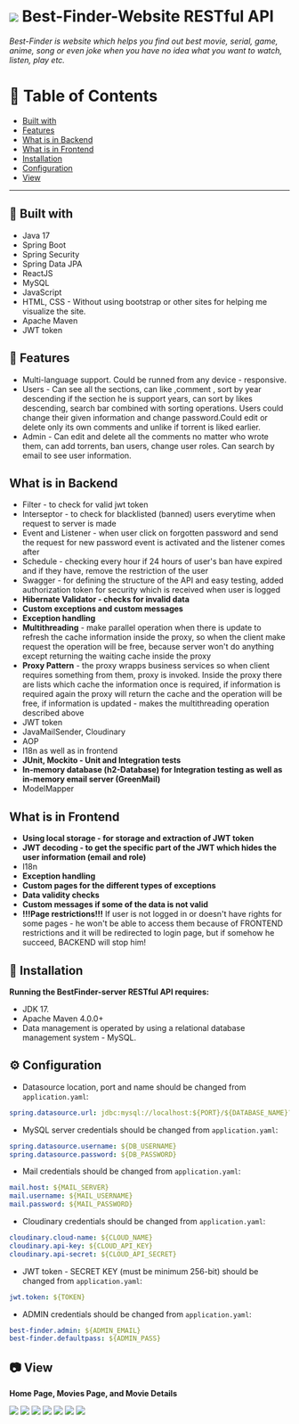 # <img src="https://github.com/Georgi133/Best-Finder-Website/assets/117848275/37f3d3cf-229e-4243-aad7-47dcabcbf8f8"> Best-Finder-Website RESTful API
 _Best-Finder is website which helps you find out best movie, serial, game, anime, song or even joke when you have no idea what you want to watch, listen, play etc._                                             
 
   # :notebook_with_decorative_cover: Table of Contents 
  * [Built with](#hammer-built-with)
  * [Features](#dart-features)
  * [What is in Backend](#what-is-in-backend)
  * [What is in Frontend](#what-is-in-frontend)
  * [Installation](#wrench-installation)
  * [Configuration](#gear-configuration)
  * [View](#camera-view)

<hr /> 

  ## :hammer: Built with
 - Java 17
 - Spring Boot
 - Spring Security
 - Spring Data JPA
 - ReactJS
 - MySQL
 - JavaScript
 - HTML, CSS - Without using bootstrap or other sites for helping me visualize the site.
 - Apache Maven
 - JWT token

 ## :dart: Features
 - Multi-language support. Could be runned from any device - responsive.
 - Users - Can see all the sections, can like ,comment , sort by year descending if the section he is support years,
  can sort by likes descending, search bar combined with sorting operations. Users could change their given 
 information and change password.Could edit or delete only its own comments and unlike if torrent is liked earlier.
 - Admin - Can edit and delete all the comments no matter who wrote them, can add torrents, ban users, change user 
 roles. Can search by email to see user information.

 ## What is in Backend
 - Filter - to check for valid jwt token
 - Interseptor - to check for blacklisted (banned) users everytime when request to server is made
 - Event and Listener - when user click on forgotten password and send the request for new password event is activated and the listener comes after
 - Schedule - checking every hour if 24 hours of user's ban have expired and if they have, remove the restriction of the user
 - Swagger - for defining the structure of the API and easy testing, added authorization token for security which is received when user is logged
 - <strong>Hibernate Validator - checks for invalid data</strong>
 - <strong>Custom exceptions and custom messages</strong>
 - <strong>Exception handling</strong>
 - <strong>Multithreading</strong> - make parallel operation when there is update to refresh the cache information inside the proxy, so when the client make request the operation will be free, because server won't do anything except returning the waiting cache inside the proxy
 - <strong>Proxy Pattern</strong> - the proxy wrapps business services so when client requires something from them, proxy is invoked. Inside the proxy there are lists which cache the information once is required, if information is required again the proxy will return the cache and the operation will be free, if information is updated - makes the multithreading operation described above
 - JWT token
 - JavaMailSender, Cloudinary
 - AOP
 - I18n as well as in frontend
 - <strong>JUnit, Mockito - Unit and Integration tests</strong>
 - <strong>In-memory database (h2-Database) for Integration testing as well as in-memory email server (GreenMail)</strong>
 - ModelMapper
 ## What is in Frontend
 - <strong>Using local storage - for storagе and extraction of JWT token</strong>
 - <strong>JWT decoding - to get the specific part of the JWT which hides the user information (email and role)</strong>
 - I18n
 - <strong>Exception handling</strong>
 - <strong>Custom pages for the different types of exceptions</strong>
 - <strong>Data validity checks</strong>
 - <strong>Custom messages if some of the data is not valid</strong>
 - <strong>!!!Page restrictions!!!</strong> If user is not logged in or doesn't have rights for some pages - he won't be able to access them because of FRONTEND restrictions and it will be redirected to login page, but if somehow he succeed, BACKEND will stop him!

 ## :wrench: Installation
 <strong>Running the BestFinder-server RESTful API requires:</strong>
 -  JDK 17.
 -  Apache Maven 4.0.0+
 -  Data management is operated by using a relational database management system - MySQL.
 ## :gear: Configuration
  - Datasource location, port and name should be changed from ```application.yaml```:
```yaml 
spring.datasource.url: jdbc:mysql://localhost:${PORT}/${DATABASE_NAME}?allowPublicKeyRetrieval=true
```
- MySQL server credentials should be changed from ```application.yaml```:

```yaml 
spring.datasource.username: ${DB_USERNAME}
spring.datasource.password: ${DB_PASSWORD}
```
- Mail credentials should be changed from ```application.yaml```:
```yaml
mail.host: ${MAIL_SERVER}
mail.username: ${MAIL_USERNAME}
mail.password: ${MAIL_PASSWORD}
```

- Cloudinary credentials should be changed from ```application.yaml```:
```yaml
cloudinary.cloud-name: ${CLOUD_NAME}
cloudinary.api-key: ${CLOUD_API_KEY}
cloudinary.api-secret: ${CLOUD_API_SECRET}
```
- JWT token - SECRET KEY (must be minimum 256-bit) should be changed from ```application.yaml```:
  
```yaml
jwt.token: ${TOKEN}
```

- ADMIN credentials should be changed from ```application.yaml```:
  
```yaml
best-finder.admin: ${ADMIN_EMAIL}
best-finder.defaultpass: ${ADMIN_PASS}
```
## :camera: View 
 <strong>Home Page, Movies Page, and Movie Details </strong>
 
<img src="https://github.com/Georgi133/Best-Finder-Website/assets/117848275/b87f7b23-fd8c-4400-ad30-eedacd2b9a19" />
<img src="https://github.com/Georgi133/Best-Finder-Website/assets/117848275/51887cc6-10b9-4555-a062-2f88e93f4cb2" />
<img src="https://github.com/Georgi133/Best-Finder-Website/assets/117848275/2391c93f-db73-4a0d-92be-9d98e08d66fb" />
<img src="https://github.com/Georgi133/Best-Finder-Website/assets/117848275/fb1eb17e-2199-4af2-8bf7-9659c661f46d" />
<img src="https://github.com/Georgi133/Best-Finder-Website/assets/117848275/0fcf1667-3552-4b0c-80be-2544e22f2f5e" />
<img src="https://github.com/Georgi133/Best-Finder-Website/assets/117848275/e2c8ec45-4602-494d-96c5-50f1d7a57b04" />
<img src="https://github.com/Georgi133/Best-Finder-Website/assets/117848275/736815d5-5a90-4c0b-ad22-4d793500bfd8" />
  
   


   
   
 
 
